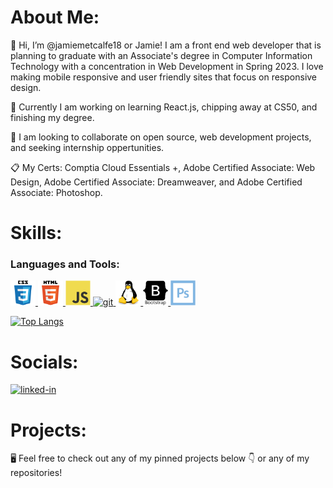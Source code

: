 # About Me:
👋 Hi, I’m @jamiemetcalfe18 or Jamie! I am a front end web developer that is planning to graduate with an Associate's degree in Computer Information Technology with a concentration in Web Development in Spring 2023. I love making mobile responsive and user friendly sites that focus on responsive design.

🌱 Currently I am working on learning React.js, chipping away at CS50, and finishing my degree. 

💞️ I am looking to collaborate on open source, web development projects, and seeking internship oppertunities. 

📋 My Certs: Comptia Cloud Essentials +, Adobe Certified Associate: Web Design, Adobe Certified Associate: Dreamweaver, and Adobe Certified Associate: Photoshop.

# Skills:
<h3 align="left">Languages and Tools:</h3>
<p align="left"> </a> <a href="https://www.w3schools.com/css/" target="_blank" rel="noreferrer"> <img src="https://raw.githubusercontent.com/devicons/devicon/master/icons/css3/css3-original-wordmark.svg" alt="css3" width="40" height="40"/> </a> <a href="https://git-scm.com/" target="_blank" rel="noreferrer"> <img src="https://raw.githubusercontent.com/devicons/devicon/master/icons/html5/html5-original-wordmark.svg" alt="html5" width="40" height="40"/> </a> <a href="https://developer.mozilla.org/en-US/docs/Web/JavaScript" target="_blank" rel="noreferrer"> <img src="https://raw.githubusercontent.com/devicons/devicon/master/icons/javascript/javascript-original.svg" alt="javascript" width="40" height="40"/> </a> <a href="https://www.linux.org/" target="_blank" rel="noreferrer"> <img src="https://www.vectorlogo.zone/logos/git-scm/git-scm-icon.svg" alt="git" width="40" height="40"/> </a> <a href="https://www.w3.org/html/" target="_blank" rel="noreferrer"> <img src="https://raw.githubusercontent.com/devicons/devicon/master/icons/linux/linux-original.svg" alt="linux" width="40" height="40"/> <a href="https://getbootstrap.com" target="_blank" rel="noreferrer"> <img src="https://raw.githubusercontent.com/devicons/devicon/master/icons/bootstrap/bootstrap-plain-wordmark.svg" alt="bootstrap" width="40" height="40"/>  </a> <a href="https://www.photoshop.com/en" target="_blank" rel="noreferrer"> <img src="https://raw.githubusercontent.com/devicons/devicon/master/icons/photoshop/photoshop-line.svg" alt="photoshop" width="40" height="40"/> </a> </p>

[![Top Langs](https://github-readme-stats.vercel.app/api/top-langs/?username=jamiemetcalfe18&layout=compact)](https://github.com/anuraghazra/github-readme-stats)

# Socials:
<a href="https://www.linkedin.com/in/jmetcalfe18" target="_blank" rel="noreferrer"> <img src="https://cdn.jsdelivr.net/npm/simple-icons@3.0.1/icons/linkedin.svg" alt="linked-in" width="40" height="40"/> </a>

# Projects:
🖥️ Feel free to check out any of my pinned projects below 👇 or any of my repositories!
